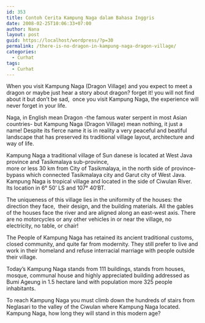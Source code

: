 ```yaml
---
id: 353
title: Contoh Cerita Kampung Naga dalam Bahasa Inggris
date: 2008-02-25T10:06:33+07:00
author: Nana
layout: post
guid: https://localhost/wordpress/?p=30
permalink: /there-is-no-dragon-in-kampung-naga-dragon-village/
categories:
  - Curhat
tags:
  - Curhat
---
```

When you visit Kampung Naga (Dragon Village) and you expect to meet a dragon or maybe just hear a story about dragon? forget it! you will not find about it but don’t be sad,  once you visit Kampung Naga, the experience will never forget in your life.

Naga, in English mean Dragon -the famous water serpent in most Asian countries- but Kampung Naga (Dragon Village) mean nothing, it just a name! Despite its fierce name it is in reality a very peaceful and beatiful landscape that has preserved its traditional village layout, architecture and way of life.

Kampung Naga a traditional village of Sun danese is located at West Java province and Tasikmalaya sub-province,  
more or less 30 km from City of Tasikmalaya, in the north side of province-bypass which connected Tasikmalaya city and Garut city of West Java. Kampung Naga is tropical village and located in the side of Ciwulan River. Its location in 6° 50’ LS and 107° 40‘BT.

The uniqueness of this village lies in the uniformity of the houses: the direction they face,  their design, and the building materials. All the gables of the houses face the river and are aligned along an east-west axis. There are no motorcycles or any other vehicles in or near the village, no electricity, no table, or chair!

The People of Kampung Naga has retained its ancient traditional customs, closed community, and quite far from modernity. They still prefer to live and work in their homeland and refuse interracial marriage with people outside their village.

Today’s Kampung Naga stands from 111 buildings, stands from houses, mosque, communal house and highly appreciated building addressed as Bumi Ageung in 1.5 hectare land with population more 325 people inhabitants.

To reach Kampung Naga you must climb down the hundreds of stairs from Neglasari to the valley of the Ciwulan where Kampung Naga located.  Kampung Naga, how long they will stand in this modern age?